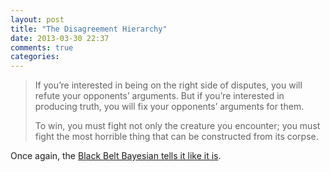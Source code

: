 ```yaml
---
layout: post
title: "The Disagreement Hierarchy"
date: 2013-03-30 22:37
comments: true
categories: 
---
```


> If you’re interested in being on the right side of disputes, you will refute
> your opponents’ arguments. But if you’re interested in producing truth, you
> will fix your opponents’ arguments for them.
>
> To win, you must fight not only the creature you encounter; you must fight the
> most horrible thing that can be constructed from its corpse.

Once again, the [Black Belt Bayesian tells it like it is](http://www.acceleratingfuture.com/steven/?p=155).
